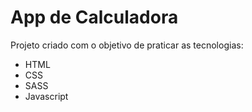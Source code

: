 # App de Calculadora

Projeto criado com o objetivo de praticar as tecnologias:
- HTML
- CSS
- SASS
- Javascript
